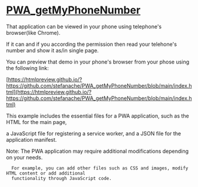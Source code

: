 # [PWA_getMyPhoneNumber](https://github.com/stefanache/PWA_getMyPhoneNumber)

That application can be viewed in your phone using telephone's browser(like Chrome).

If it can and if you according the permission then read your telehone's number and 
show it as/in single page.

You can preview that demo in your phone's browser from your phose using the following link:

[https://htmlpreview.github.io/?https://github.com/stefanache/PWA_getMyPhoneNumber/blob/main/index.html](https://htmlpreview.github.io/?https://github.com/stefanache/PWA_getMyPhoneNumber/blob/main/index.html)

This example includes the essential files for a PWA application, such as the HTML for the main page, 

a JavaScript file for registering a service worker, and a JSON file for the application manifest.

Note: 
      The PWA application may require additional modifications depending on your needs.

      For example, you can add other files such as CSS and images, modify HTML content or add additional 
      functionality through JavaScript code.
